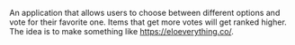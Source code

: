 An application that allows users to choose between different options and vote for their favorite one. Items that get more votes will get ranked higher.
The idea is to make something like https://eloeverything.co/.
